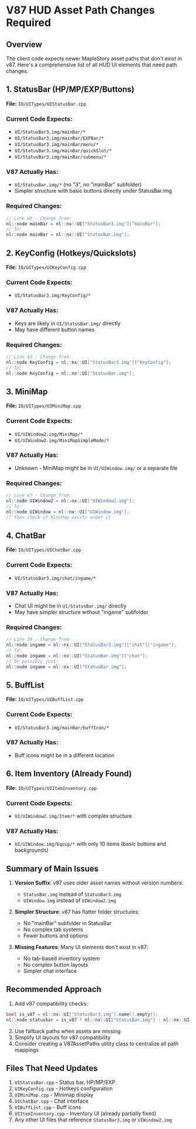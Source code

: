 # V87 HUD Asset Path Changes Required

## Overview
The client code expects newer MapleStory asset paths that don't exist in v87. Here's a comprehensive list of all HUD UI elements that need path changes.

## 1. StatusBar (HP/MP/EXP/Buttons)
**File:** `IO/UITypes/UIStatusBar.cpp`

### Current Code Expects:
- `UI/StatusBar3.img/mainBar/*`
- `UI/StatusBar3.img/mainBar/EXPBar/*`
- `UI/StatusBar3.img/mainBar/menu/*`
- `UI/StatusBar3.img/mainBar/quickSlot/*`
- `UI/StatusBar3.img/mainBar/submenu/*`

### V87 Actually Has:
- `UI/StatusBar.img/*` (no "3", no "mainBar" subfolder)
- Simpler structure with basic buttons directly under StatusBar.img

### Required Changes:
```cpp
// Line 68 - Change from:
nl::node mainBar = nl::nx::UI["StatusBar3.img"]["mainBar"];
// To:
nl::node mainBar = nl::nx::UI["StatusBar.img"];
```

## 2. KeyConfig (Hotkeys/Quickslots)
**File:** `IO/UITypes/UIKeyConfig.cpp`

### Current Code Expects:
- `UI/StatusBar3.img/KeyConfig/*`

### V87 Actually Has:
- Keys are likely in `UI/StatusBar.img/` directly
- May have different button names

### Required Changes:
```cpp
// Line 42 - Change from:
nl::node KeyConfig = nl::nx::UI["StatusBar3.img"]["KeyConfig"];
// To:
nl::node KeyConfig = nl::nx::UI["StatusBar.img"];
```

## 3. MiniMap
**File:** `IO/UITypes/UIMiniMap.cpp`

### Current Code Expects:
- `UI/UIWindow2.img/MiniMap/*`
- `UI/UIWindow2.img/MiniMapSimpleMode/*`

### V87 Actually Has:
- Unknown - MiniMap might be in `UI/UIWindow.img/` or a separate file

### Required Changes:
```cpp
// Line 47 - Change from:
nl::node UIWindow2 = nl::nx::UI["UIWindow2.img"];
// To:
nl::node UIWindow = nl::nx::UI["UIWindow.img"];
// Then check if MiniMap exists under it
```

## 4. ChatBar
**File:** `IO/UITypes/UIChatBar.cpp`

### Current Code Expects:
- `UI/StatusBar3.img/chat/ingame/*`

### V87 Actually Has:
- Chat UI might be in `UI/StatusBar.img/` directly
- May have simpler structure without "ingame" subfolder

### Required Changes:
```cpp
// Line 34 - Change from:
nl::node ingame = nl::nx::UI["StatusBar3.img"]["chat"]["ingame"];
// To:
nl::node ingame = nl::nx::UI["StatusBar.img"]["chat"];
// Or possibly just:
nl::node ingame = nl::nx::UI["StatusBar.img"];
```

## 5. BuffList
**File:** `IO/UITypes/UIBuffList.cpp`

### Current Code Expects:
- `UI/StatusBar3.img/mainBar/buffIcon/*`

### V87 Actually Has:
- Buff icons might be in a different location

## 6. Item Inventory (Already Found)
**File:** `IO/UITypes/UIItemInventory.cpp`

### Current Code Expects:
- `UI/UIWindow2.img/Item/*` with complex structure

### V87 Actually Has:
- `UI/UIWindow.img/Equip/*` with only 10 items (basic buttons and backgrounds)

## Summary of Main Issues

1. **Version Suffix**: v87 uses older asset names without version numbers:
   - `StatusBar.img` instead of `StatusBar3.img`
   - `UIWindow.img` instead of `UIWindow2.img`

2. **Simpler Structure**: v87 has flatter folder structures:
   - No "mainBar" subfolder in StatusBar
   - No complex tab systems
   - Fewer buttons and options

3. **Missing Features**: Many UI elements don't exist in v87:
   - No tab-based inventory system
   - No complex button layouts
   - Simpler chat interface

## Recommended Approach

1. Add v87 compatibility checks:
```cpp
bool is_v87 = nl::nx::UI["StatusBar3.img"].name().empty();
nl::node statusbar = is_v87 ? nl::nx::UI["StatusBar.img"] : nl::nx::UI["StatusBar3.img"]["mainBar"];
```

2. Use fallback paths when assets are missing
3. Simplify UI layouts for v87 compatibility
4. Consider creating a V87AssetPaths utility class to centralize all path mappings

## Files That Need Updates
1. `UIStatusBar.cpp` - Status bar, HP/MP/EXP
2. `UIKeyConfig.cpp` - Hotkeys configuration
3. `UIMiniMap.cpp` - Minimap display
4. `UIChatBar.cpp` - Chat interface
5. `UIBuffList.cpp` - Buff icons
6. `UIItemInventory.cpp` - Inventory UI (already partially fixed)
7. Any other UI files that reference `StatusBar3.img` or `UIWindow2.img`